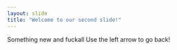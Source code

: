```yaml
---
layout: slide
title: "Welcome to our second slide!"
---
```


Something new and fuckall
Use the left arrow to go back!
